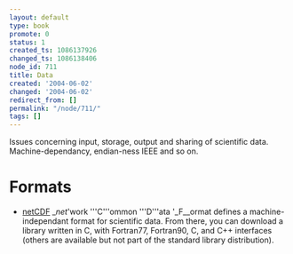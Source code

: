 ```yaml
---
layout: default
type: book
promote: 0
status: 1
created_ts: 1086137926
changed_ts: 1086138406
node_id: 711
title: Data
created: '2004-06-02'
changed: '2004-06-02'
redirect_from: []
permalink: "/node/711/"
tags: []
---
```

Issues concerning input, storage, output and sharing of scientific data.  Machine-dependancy, endian-ness IEEE and so on.

# Formats
* [netCDF](http://www.unidata.ucar.edu/packages/netcdf/) __net_'work '''C'''ommon '''D'''ata '_F__ormat defines a machine-independant format for scientific data.  From there, you can download a library written in C, with Fortran77, Fortran90, C, and C++ interfaces (others are available but not part of the standard library distribution).
